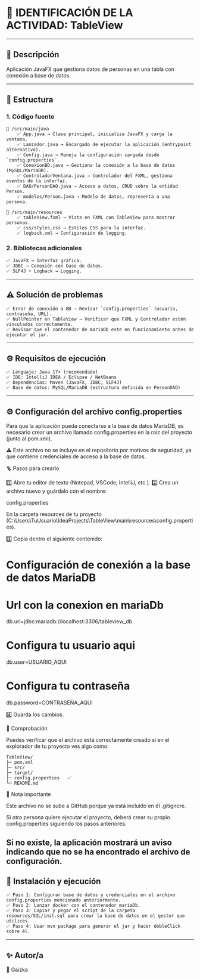 # 📌 IDENTIFICACIÓN DE LA ACTIVIDAD: TableView

---

## 📖 Descripción

Aplicación JavaFX que gestiona datos de personas en una tabla con conexión a base de datos.

---

## 📂 Estructura

### 1. Código fuente

```
📁 /src/main/java
    ✅ App.java → Clase principal, inicializa JavaFX y carga la ventana.
    ✅ Lanzador.java → Encargado de ejecutar la aplicación (entrypoint alternativo).
    ✅ Config.java → Maneja la configuración cargada desde `config.properties`.
    ✅ ConexionBD.java → Gestiona la conexión a la base de datos (MySQL/MariaDB).
    ✅ ControladorVentana.java → Controlador del FXML, gestiona eventos de la interfaz.
    ✅ DAO/PersonDAO.java → Acceso a datos, CRUD sobre la entidad Person.
    ✅ modelos/Person.java → Modelo de datos, representa a una persona.

📁 /src/main/resources
    ✅ tableView.fxml → Vista en FXML con TableView para mostrar personas.
    ✅ css/styles.css → Estilos CSS para la interfaz.
    ✅ logback.xml → Configuración de logging.
```

### 2. Bibliotecas adicionales

```
✅ JavaFX → Interfaz gráfica.
✅ JDBC → Conexión con base de datos.
✅ SLF4J + Logback → Logging.
```

---

## ⚠️ Solución de problemas

```
✅ Error de conexión a BD → Revisar `config.properties` (usuario, contraseña, URL).
✅ NullPointer en TableView → Verificar que FXML y Controlador estén vinculados correctamente.
✅ Revisar que el contenedor de mariaDb este en funcionamiento antes de ejecutar el jar.
```

---

## ⚙️ Requisitos de ejecución

```
✅ Lenguaje: Java 17+ (recomendado)
✅ IDE: IntelliJ IDEA / Eclipse / NetBeans
✅ Dependencias: Maven (JavaFX, JDBC, SLF4J)
✅ Base de datos: MySQL/MariaDB (estructura definida en PersonDAO)
```

---
## ⚙️ Configuración del archivo config.properties

Para que la aplicación pueda conectarse a la base de datos MariaDB, es necesario crear un archivo llamado config.properties en la raíz del proyecto (junto al pom.xml).

⚠️ Este archivo no se incluye en el repositorio por motivos de seguridad, ya que contiene credenciales de acceso a la base de datos.

🪜 Pasos para crearlo

1️⃣ Abre tu editor de texto (Notepad, VSCode, IntelliJ, etc.).
2️⃣ Crea un archivo nuevo y guárdalo con el nombre:

config.properties


En la carpeta resources de tu proyecto (C:\Users\TuUsuario\IdeaProjects\TableView\main\resources\config.properties).

3️⃣ Copia dentro el siguiente contenido:

# Configuración de conexión a la base de datos MariaDB

# Url con la conexion en mariaDb
db.url=jdbc:mariadb://localhost:3306/tableview_db

# Configura tu usuario aqui
db.user=USUARIO_AQUI

# Configura tu contraseña
db.password=CONTRASEÑA_AQUI

4️⃣ Guarda los cambios.

🧱 Comprobación

Puedes verificar que el archivo está correctamente creado si en el explorador de tu proyecto ves algo como:
```
TableView/
├─ pom.xml
├─ src/
├─ target/
├─ config.properties   ✅
└─ README.md
```
🧩 Nota importante

Este archivo no se sube a GitHub porque ya está incluido en él .gitignore.

Si otra persona quiere ejecutar el proyecto, deberá crear su propio config.properties siguiendo los pasos anteriores.

Si no existe, la aplicación mostrará un aviso indicando que no se ha encontrado el archivo de configuración.
---

## 🚀 Instalación y ejecución
```
✅ Paso 1: Configurar base de datos y credenciales en el archivo config.properties mencionado anteriormente.
✅ Paso 2: Lanzar docker con el contenedor mariaDb.
✅ Paso 3: Copiar y pegar el script de la carpeta resources/SQL/init.sql para crear la base de datos en el gestor que utilices.
✅ Paso 4: Usar mvn package para generar el jar y hacer dobleClick sobre èl.
```
---

## ✨ Autor/a


👤 Gaizka


